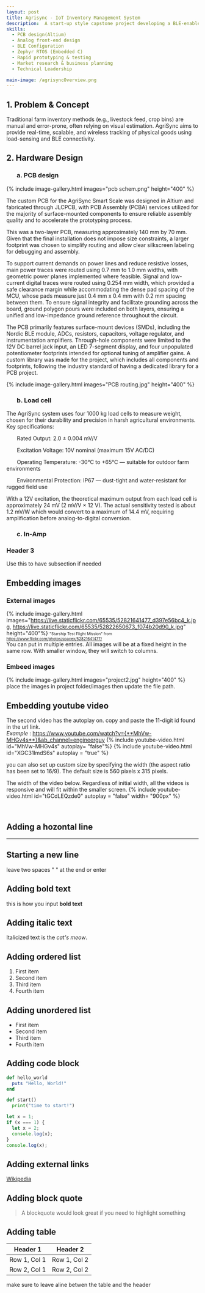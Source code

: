 ```yaml
---
layout: post
title: Agrisync - IoT Inventory Management System
description:  A start-up style capstone project developing a BLE-enabled IoT system for real-time monitoring of agricultural inventory. I led the hardware team, designing the custom PCB, analog front-end, and embedded firmware using Zephyr RTOS on an nRF52833 SoC. The project also involved business model development, customer discovery, and market validation, simulating a full product development cycle from concept to launch.
skills: 
  - PCB design(Altium)
  - Analog front-end design
  - BLE Configuration
  - Zephyr RTOS (Embedded C)
  - Rapid prototyping & testing
  - Market research & business planning
  - Technical Leadership

main-image: /agrisyncOverview.png
---
```



## 1. Problem & Concept
Traditional farm inventory methods (e.g., livestock feed, crop bins) are manual and error-prone, often relying on visual estimation. AgriSync aims to provide real-time, scalable, and wireless tracking of physical goods using load-sensing and BLE connectivity.

## 2. Hardware Design

### &nbsp;&nbsp;&nbsp;&nbsp;&nbsp;&nbsp; a. PCB design

{% include image-gallery.html images="pcb schem.png" height="400" %} 


The custom PCB for the AgriSync Smart Scale was designed in Altium and fabricated through JLCPCB, with PCB Assembly (PCBA) services utilized for the majority of surface-mounted components to ensure reliable assembly quality and to accelerate the prototyping process.


This was a two-layer PCB, measuring approximately 140 mm by 70 mm. Given that the final installation does not impose size constraints, a larger footprint was chosen to simplify routing and allow clear silkscreen labeling for debugging and assembly.


To support current demands on power lines and reduce resistive losses, main power traces were routed using 0.7 mm to 1.0 mm widths, with geometric power planes implemented where feasible. Signal and low-current digital traces were routed using 0.254 mm width, which provided a safe clearance margin while accommodating the dense pad spacing of the MCU, whose pads measure just 0.4 mm x 0.4 mm with 0.2 mm spacing between them. To ensure signal integrity and facilitate grounding across the board, ground polygon pours were included on both layers, ensuring a unified and low-impedance ground reference throughout the circuit.


The PCB primarily features surface-mount devices (SMDs), including the Nordic BLE module, ADCs, resistors, capacitors, voltage regulator, and instrumentation amplifiers. Through-hole components were limited to the 12V DC barrel jack input, an LED 7-segment display, and four unpopulated potentiometer footprints intended for optional tuning of amplifier gains. A custom library was made for the project, which includes all components and footprints, following the industry standard of having a dedicated library for a PCB project.

{% include image-gallery.html images="PCB routing.jpg" height="400" %} 


### &nbsp;&nbsp;&nbsp;&nbsp;&nbsp;&nbsp; b. Load cell

The AgriSync system uses four 1000 kg load cells to measure weight, chosen for their durability and precision in harsh agricultural environments. Key specifications:

&nbsp;&nbsp;&nbsp;&nbsp;&nbsp;&nbsp; Rated Output: 2.0 ± 0.004 mV/V

&nbsp;&nbsp;&nbsp;&nbsp;&nbsp;&nbsp; Excitation Voltage: 10V nominal (maximum 15V AC/DC)

&nbsp;&nbsp;&nbsp;&nbsp;&nbsp;&nbsp; Operating Temperature: -30°C to +65°C — suitable for outdoor farm environments

&nbsp;&nbsp;&nbsp;&nbsp;&nbsp;&nbsp; Environmental Protection: IP67 — dust-tight and water-resistant for rugged field use

With a 12V excitation, the theoretical maximum output from each load cell is approximately 24 mV (2 mV/V × 12 V). The actual sensitivity tested is about 1.2 mV/W which would convert to a maximum of 14.4 mV, requiring amplification before analog-to-digital conversion.

### &nbsp;&nbsp;&nbsp;&nbsp;&nbsp;&nbsp; c. In-Amp


### Header 3 
Use this to have subsection if needed


## Embedding images 
### External images
{% include image-gallery.html images="https://live.staticflickr.com/65535/52821641477_d397e56bc4_k.jpg, https://live.staticflickr.com/65535/52822650673_f074b20d90_k.jpg" height="400"%}
<span style="font-size: 10px">"Starship Test Flight Mission" from https://www.flickr.com/photos/spacex/52821641477/</span>  
You can put in multiple entries. All images will be at a fixed height in the same row. With smaller window, they will switch to columns.  

### Embeed images
{% include image-gallery.html images="project2.jpg" height="400" %} 
place the images in project folder/images then update the file path.   


## Embedding youtube video
The second video has the autoplay on. copy and paste the 11-digit id found in the url link. <br>
*Example* : https://www.youtube.com/watch?v={**MhVw-MHGv4s**}&ab_channel=engineerguy
{% include youtube-video.html id="MhVw-MHGv4s" autoplay= "false"%}
{% include youtube-video.html id="XGC31lmdS6s" autoplay = "true" %}

you can also set up custom size by specifying the width (the aspect ratio has been set to 16/9). The default size is 560 pixels x 315 pixels.  

The width of the video below. Regardless of initial width, all the videos is responsive and will fit within the smaller screen.
{% include youtube-video.html id="tGCdLEQzde0" autoplay = "false" width= "900px" %}  

<br>

## Adding a hozontal line
---

## Starting a new line
leave two spaces "  " at the end or enter <br>

## Adding bold text
this is how you input **bold text**

## Adding italic text
Italicized text is the *cat's meow*.

## Adding ordered list
1. First item
2. Second item
3. Third item
4. Fourth item

## Adding unordered list
- First item
- Second item
- Third item
- Fourth item

## Adding code block
```ruby
def hello_world
  puts "Hello, World!"
end
```

```python
def start()
  print("time to start!")
```

```javascript
let x = 1;
if (x === 1) {
  let x = 2;
  console.log(x);
}
console.log(x);

```

## Adding external links
[Wikipedia](https://en.wikipedia.org)


## Adding block quote
> A blockquote would look great if you need to highlight something


## Adding table 

| Header 1 | Header 2 |
|----------|----------|
| Row 1, Col 1 | Row 1, Col 2 |
| Row 2, Col 1 | Row 2, Col 2 |

make sure to leave aline betwen the table and the header


